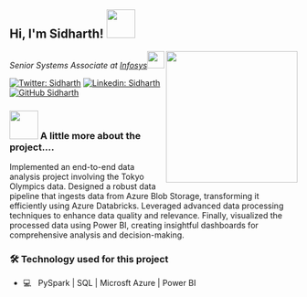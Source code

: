 <h2> Hi, I'm Sidharth! <img src="https://media.giphy.com/media/mGcNjsfWAjY5AEZNw6/giphy.gif" width="50"></h2>
<img align='right' src="https://media.giphy.com/media/ieyl9zmCjO4b4t6qoY/giphy.gif" width="230">
<p><em>Senior Systems Associate at <a href="http://www.unb.br">Infosys</a><img src="https://media.giphy.com/media/fYSnHlufseco8Fh93Z/giphy.gif" width="30">
</em></p>

[![Twitter: Sidharth](https://img.shields.io/twitter/follow/Sidharth?style=social)](https://twitter.com/siiid00)
[![Linkedin: Sidharth](https://img.shields.io/badge/-Sidharth-blue?style=flat-square&logo=Linkedin&logoColor=white&link=https://www.linkedin.com/in/sidharth-s-7061bb16b/)](https://www.linkedin.com/in/sidharth-s-7061bb16b/)
[![GitHub Sidharth](https://img.shields.io/github/followers/Sids?label=follow&style=social)](https://github.com/sid66-peep)


### <img src="https://media.giphy.com/media/VgCDAzcKvsR6OM0uWg/giphy.gif" width="50"> A little more about the project....

Implemented an end-to-end data analysis project involving the Tokyo Olympics data. Designed a robust data pipeline that ingests data from Azure Blob Storage, transforming it efficiently using Azure Databricks. Leveraged advanced data processing techniques to enhance data quality and relevance. Finally, visualized the processed data using Power BI, creating insightful dashboards for comprehensive analysis and decision-making.


<h3>🛠 Technology used for this project</h3>



- 💻 &nbsp; PySpark | SQL | Microsft Azure | Power BI

